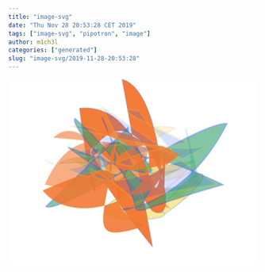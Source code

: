 ```yaml
---
title: "image-svg"
date: "Thu Nov 28 20:53:28 CET 2019"
tags: ["image-svg", "pipotron", "image"]
author: m1ch3l
categories: ["generated"]
slug: "image-svg/2019-11-28-20:53:28"
---
```


![](image.svg)

